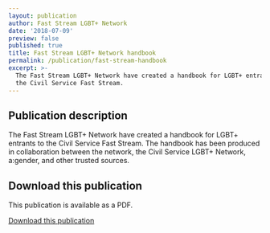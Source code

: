 ```yaml
---
layout: publication
author: Fast Stream LGBT+ Network
date: '2018-07-09'
preview: false
published: true
title: Fast Stream LGBT+ Network handbook
permalink: /publication/fast-stream-handbook
excerpt: >-
  The Fast Stream LGBT+ Network have created a handbook for LGBT+ entrants to
  the Civil Service Fast Stream.
---
```

## Publication description

The Fast Stream LGBT+ Network have created a handbook for LGBT+ entrants to the Civil Service Fast Stream. The handbook has been produced in collaboration between the network, the Civil Service LGBT+ Network, a:gender, and other trusted sources.

## Download this publication

This publication is available as a PDF.

[Download this publication](/assets/documents/2018-07-09-fast-stream-network-handbook.pdf)
